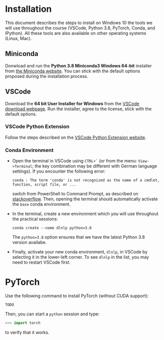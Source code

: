 # Installation

This document describes the steps to install on Windows 10 the tools we will use throughout
the course (VSCode, Python 3.8, PyTorch, Conda, and IPython).
All these tools are also available on other operating systems (Linux, Mac).

<!---
* [Visual Studio Code (VSCode)][VSCode] is the suggested code editor for this
  course
* [Conda][conda] is a package manager for Python.
-->


## Miniconda

Donwload and run the **Python 3.8 Miniconda3 Windows 64-bit** installer from [the Miniconda
website][miniconda-windows-installers].  You can stick with the default options
proposed during the installation process.

## VSCode

Download the **64 bit User Installer for Windows** from the [VSCode download
webpage][VSCode-downloads].  Run the installer, agree to the license, stick
with the default options.

### VSCode Python Extension

Follow the steps described on the [VSCode Python Extension website](https://marketplace.visualstudio.com/items?itemName=ms-python.python).

### Conda Environment

<!---
* Open a new `test.py` file.  VSCode should detect `test.py` as a
  Python file and propose to install the **Python extention**.  If not, you can
  always do it manually (select the *extention* tab on the left and
  search for Python), or
-->
* Open the terminal in VSCode using `` CTRL+` `` (or from the menu: `View->Terminal`; the key combination may be different with German language settings).
  If you encounter the following error:

      conda : The term 'conda' is not recognized as the name of a cmdlet, function, script file, or ...

  switch from PowerShell to Command Prompt, as described on [stackoverflow](https://stackoverflow.com/a/61300365).
  Then, opening the terminal should automatically activate the `base` conda environment.
* In the terminal, create a new environment which you will use throughout the
  practical sessions:

      conda create --name dlnlp python=3.8

  The `python=3.8` option ensures that we have the latest Python 3.8
  version availabe.
* Finally, activate your new conda environment, `dlnlp`, in VSCode by selecting
  it in the lower-left corner.  To see `dlnlp` in the list, you may need to
  restart VSCode first.
  

# PyTorch

Use the following command to install PyTorch (without CUDA support):

    TODO

Then, you can start a `python` session and type:
```python
>>> import torch
```
to verify that it works.



[VSCode]: https://code.visualstudio.com/
[VSCode-downloads]: https://code.visualstudio.com/Download
[miniconda-windows-installers]: https://docs.conda.io/en/latest/miniconda.html#windows-installers
